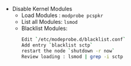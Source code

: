 
* Disable Kernel Modules
  * Load Modules : `modprobe pcspkr`
  * List all Modules: `lsmod`
  * Blacklist Modules: 
    ```sh
    Edit `/etc/modeprobe.d/blacklist.conf`
    Add entry `blacklist sctp`
    restart the node `shutdown -r now`
    Review loading : lsmod | grep -i sctp
    ```
